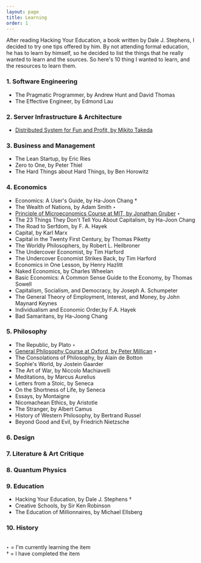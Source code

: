 ```yaml
---
layout: page
title: Learning
order: 1
---
```


After reading Hacking Your Education, a book written by Dale J. Stephens, I decided to try one tips offered by him. By not attending formal education, he has to learn by himself, so he decided to list the things that he really wanted to learn and the sources. So here's 10 thing I wanted to learn, and the resources to learn them.

### 1. Software Engineering
* The Pragmatic Programmer, by Andrew Hunt and David Thomas
* The Effective Engineer, by Edmond Lau

### 2. Server Infrastructure & Architecture
* [Distributed System for Fun and Profit, by Mikito Takeda](http://book.mixu.net/distsys/single-page.html)

### 3. Business and Management
* The Lean Startup, by Eric Ries
* Zero to One, by Peter Thiel
* The Hard Things about Hard Things, by Ben Horowitz

### 4. Economics
* Economics: A User's Guide, by Ha-Joon Chang &dagger;
* The Wealth of Nations, by Adam Smith &#8227;
* [Principle of Microeconomics Course at MIT, by Jonathan Gruber](http://ocw.mit.edu/courses/economics/14-01sc-principles-of-microeconomics-fall-2011/) &#8227;
* The 23 Things They Don't Tell You About Capitalism, by Ha-Joon Chang
* The Road to Serfdom, by F. A. Hayek
* Capital, by Karl Marx
* Capital in the Twenty First Century, by Thomas Piketty
* The Worldly Philosophers, by Robert L. Heilbroner
* The Undercover Economist, by Tim Harford
* The Undercover Economist Strikes Back, by Tim Harford
* Economics in One Lesson, by Henry Hazlitt
* Naked Economics, by Charles Wheelan
* Basic Economics: A Common Sense Guide to the Economy, by Thomas Sowell
* Capitalism, Socialism, and Democracy, by Joseph A. Schumpeter	
* The General Theory of Employment, Interest, and Money, by John Maynard Keynes
* Individualism and Economic Order,by F.A. Hayek
* Bad Samaritans, by Ha-Joong Chang

### 5. Philosophy
* The Republic, by Plato &#8227;
* [General Philosophy Course at Oxford, by Peter Millican](https://podcasts.ox.ac.uk/series/general-philosophy) &#8227;
* The Consolations of Philosophy, by Alain de Botton
* Sophie's World, by Jostein Gaarder
* The Art of War, by Niccolo Machiavelli
* Meditations, by Marcus Aurelius
* Letters from a Stoic, by Seneca
* On the Shortness of Life, by Seneca
* Essays, by Montaigne
* Nicomachean Ethics, by Aristotle
* The Stranger, by Albert Camus
* History of Western Philosophy, by Bertrand Russel
* Beyond Good and Evil, by Friedrich Nietzsche

### 6. Design

### 7. Literature & Art Critique

### 8. Quantum Physics

### 9. Education
* Hacking Your Education, by Dale J. Stephens &dagger;
* Creative Schools, by Sir Ken Robinson
* The Education of Millionnaires, by Michael Ellsberg

### 10. History

<br />
&#8227; = I'm currently learning the item <br />
&dagger; = I have completed the item